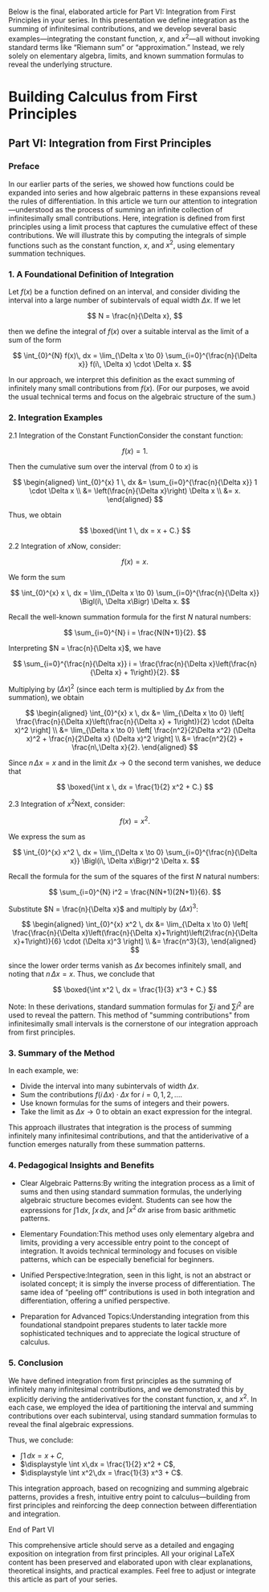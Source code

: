 Below is the final, elaborated article for Part VI: Integration from First Principles in your series. In this presentation we define integration as the summing of infinitesimal contributions, and we develop several basic examples—integrating the constant function, $x$, and $x^2$—all without invoking standard terms like “Riemann sum” or “approximation.” Instead, we rely solely on elementary algebra, limits, and known summation formulas to reveal the underlying structure.

# Building Calculus from First Principles

## Part VI: Integration from First Principles

### Preface

In our earlier parts of the series, we showed how functions could be expanded into series and how algebraic patterns in these expansions reveal the rules of differentiation. In this article we turn our attention to integration—understood as the process of summing an infinite collection of infinitesimally small contributions. Here, integration is defined from first principles using a limit process that captures the cumulative effect of these contributions. We will illustrate this by computing the integrals of simple functions such as the constant function, $x$, and $x^2$, using elementary summation techniques.

### 1. A Foundational Definition of Integration

Let $f(x)$ be a function defined on an interval, and consider dividing the interval into a large number of subintervals of equal width $\Delta x$. If we let


$$
N = \frac{n}{\Delta x},
$$

then we define the integral of $f(x)$ over a suitable interval as the limit of a sum of the form


$$
\int_{0}^{N} f(x)\, dx = \lim_{\Delta x \to 0} \sum_{i=0}^{\frac{n}{\Delta x}} f(i\, \Delta x) \cdot \Delta x.
$$

In our approach, we interpret this definition as the exact summing of infinitely many small contributions from $f(x)$. (For our purposes, we avoid the usual technical terms and focus on the algebraic structure of the sum.)

### 2. Integration Examples

2.1 Integration of the Constant FunctionConsider the constant function:


$$
f(x) = 1.
$$

Then the cumulative sum over the interval (from 0 to $x$) is


$$
\begin{aligned}
\int_{0}^{x} 1 \, dx &= \sum_{i=0}^{\frac{n}{\Delta x}} 1 \cdot \Delta x \\
&= \left(\frac{n}{\Delta x}\right) \Delta x \\
&= x.
\end{aligned}
$$

Thus, we obtain


$$
\boxed{\int 1 \, dx = x + C.}
$$

2.2 Integration of $x$Now, consider:


$$
f(x) = x.
$$

We form the sum


$$
\int_{0}^{x} x \, dx = \lim_{\Delta x \to 0} \sum_{i=0}^{\frac{n}{\Delta x}} \Bigl(i\, \Delta x\Bigr) \Delta x.
$$

Recall the well-known summation formula for the first $N$ natural numbers:


$$
\sum_{i=0}^{N} i = \frac{N(N+1)}{2}.
$$

Interpreting $N = \frac{n}{\Delta x}$, we have


$$
\sum_{i=0}^{\frac{n}{\Delta x}} i = \frac{\frac{n}{\Delta x}\left(\frac{n}{\Delta x} + 1\right)}{2}.
$$

Multiplying by $(\Delta x)^2$ (since each term is multiplied by $\Delta x$ from the summation), we obtain


$$
\begin{aligned}
\int_{0}^{x} x \, dx &= \lim_{\Delta x \to 0} \left[ \frac{\frac{n}{\Delta x}\left(\frac{n}{\Delta x} + 1\right)}{2} \cdot (\Delta x)^2 \right] \\
&= \lim_{\Delta x \to 0} \left[ \frac{n^2}{2\Delta x^2} (\Delta x)^2 + \frac{n}{2\Delta x} (\Delta x)^2 \right] \\
&= \frac{n^2}{2} + \frac{n\,\Delta x}{2}.
\end{aligned}
$$

Since $n\,\Delta x = x$ and in the limit $\Delta x \to 0$ the second term vanishes, we deduce that


$$
\boxed{\int x \, dx = \frac{1}{2} x^2 + C.}
$$

2.3 Integration of $x^2$Next, consider:


$$
f(x) = x^2.
$$

We express the sum as


$$
\int_{0}^{x} x^2 \, dx = \lim_{\Delta x \to 0} \sum_{i=0}^{\frac{n}{\Delta x}} \Bigl(i\, \Delta x\Bigr)^2 \Delta x.
$$

Recall the formula for the sum of the squares of the first $N$ natural numbers:


$$
\sum_{i=0}^{N} i^2 = \frac{N(N+1)(2N+1)}{6}.
$$

Substitute $N = \frac{n}{\Delta x}$ and multiply by $(\Delta x)^3$:


$$
\begin{aligned}
\int_{0}^{x} x^2 \, dx &= \lim_{\Delta x \to 0} \left[ \frac{\frac{n}{\Delta x}\left(\frac{n}{\Delta x}+1\right)\left(2\frac{n}{\Delta x}+1\right)}{6} \cdot (\Delta x)^3 \right] \\
&= \frac{n^3}{3},
\end{aligned}
$$

since the lower order terms vanish as $\Delta x$ becomes infinitely small, and noting that $n\,\Delta x = x$. Thus, we conclude that


$$
\boxed{\int x^2 \, dx = \frac{1}{3} x^3 + C.}
$$

Note: In these derivations, standard summation formulas for $\sum i$ and $\sum i^2$ are used to reveal the pattern. This method of "summing contributions" from infinitesimally small intervals is the cornerstone of our integration approach from first principles.

### 3. Summary of the Method

In each example, we:

- Divide the interval into many subintervals of width $\Delta x$.
- Sum the contributions $f(i\,\Delta x) \cdot \Delta x$ for $i = 0, 1, 2, \ldots$.
- Use known formulas for the sums of integers and their powers.
- Take the limit as $\Delta x \to 0$ to obtain an exact expression for the integral.

This approach illustrates that integration is the process of summing infinitely many infinitesimal contributions, and that the antiderivative of a function emerges naturally from these summation patterns.

### 4. Pedagogical Insights and Benefits

- Clear Algebraic Patterns:By writing the integration process as a limit of sums and then using standard summation formulas, the underlying algebraic structure becomes evident. Students can see how the expressions for $\int 1\,dx$, $\int x\,dx$, and $\int x^2\,dx$ arise from basic arithmetic patterns.


- Elementary Foundation:This method uses only elementary algebra and limits, providing a very accessible entry point to the concept of integration. It avoids technical terminology and focuses on visible patterns, which can be especially beneficial for beginners.


- Unified Perspective:Integration, seen in this light, is not an abstract or isolated concept; it is simply the inverse process of differentiation. The same idea of “peeling off” contributions is used in both integration and differentiation, offering a unified perspective.


- Preparation for Advanced Topics:Understanding integration from this foundational standpoint prepares students to later tackle more sophisticated techniques and to appreciate the logical structure of calculus.



### 5. Conclusion

We have defined integration from first principles as the summing of infinitely many infinitesimal contributions, and we demonstrated this by explicitly deriving the antiderivatives for the constant function, $x$, and $x^2$. In each case, we employed the idea of partitioning the interval and summing contributions over each subinterval, using standard summation formulas to reveal the final algebraic expressions.

Thus, we conclude:

- $\displaystyle \int 1\,dx = x + C$,
- $\displaystyle \int x\,dx = \frac{1}{2} x^2 + C$,
- $\displaystyle \int x^2\,dx = \frac{1}{3} x^3 + C$.

This integration approach, based on recognizing and summing algebraic patterns, provides a fresh, intuitive entry point to calculus—building from first principles and reinforcing the deep connection between differentiation and integration.

End of Part VI

This comprehensive article should serve as a detailed and engaging exposition on integration from first principles. All your original LaTeX content has been preserved and elaborated upon with clear explanations, theoretical insights, and practical examples. Feel free to adjust or integrate this article as part of your series.

